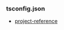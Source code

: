 ### tsconfig.json
* [project-reference](https://www.typescriptlang.org/docs/handbook/project-references.html#what-is-a-project-reference)
